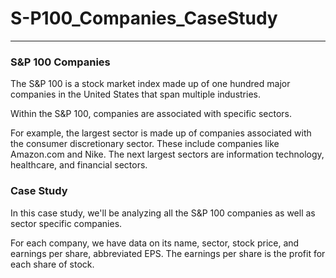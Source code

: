 # S-P100_Companies_CaseStudy 
-------------------------------------------------------------------------

### S&P 100 Companies

The S&P 100 is a stock market index made up of one hundred major companies in the United States that span multiple industries.

Within the S&P 100, companies are associated with specific sectors.

For example, the largest sector is made up of companies associated with the consumer discretionary sector. These include companies like Amazon.com and Nike. The next largest sectors are information technology, healthcare, and financial sectors.

### Case Study

In this case study, we'll be analyzing all the S&P 100 companies as well as sector specific companies.

For each company, we have data on its name, sector, stock price, and earnings per share, abbreviated EPS. The earnings per share is the profit for each share of stock.
